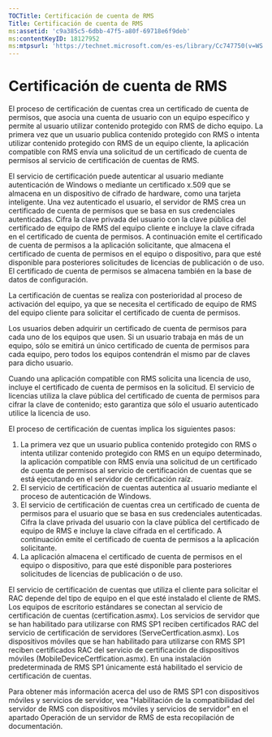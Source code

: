 ```yaml
---
TOCTitle: Certificación de cuenta de RMS
Title: Certificación de cuenta de RMS
ms:assetid: 'c9a385c5-6dbb-47f5-a80f-69718e6f9deb'
ms:contentKeyID: 18127952
ms:mtpsurl: 'https://technet.microsoft.com/es-es/library/Cc747750(v=WS.10)'
---
```


Certificación de cuenta de RMS
==============================

El proceso de certificación de cuentas crea un certificado de cuenta de permisos, que asocia una cuenta de usuario con un equipo específico y permite al usuario utilizar contenido protegido con RMS de dicho equipo. La primera vez que un usuario publica contenido protegido con RMS o intenta utilizar contenido protegido con RMS de un equipo cliente, la aplicación compatible con RMS envía una solicitud de un certificado de cuenta de permisos al servicio de certificación de cuentas de RMS.

El servicio de certificación puede autenticar al usuario mediante autenticación de Windows o mediante un certificado x.509 que se almacena en un dispositivo de cifrado de hardware, como una tarjeta inteligente. Una vez autenticado el usuario, el servidor de RMS crea un certificado de cuenta de permisos que se basa en sus credenciales autenticadas. Cifra la clave privada del usuario con la clave pública del certificado de equipo de RMS del equipo cliente e incluye la clave cifrada en el certificado de cuenta de permisos. A continuación emite el certificado de cuenta de permisos a la aplicación solicitante, que almacena el certificado de cuenta de permisos en el equipo o dispositivo, para que esté disponible para posteriores solicitudes de licencias de publicación o de uso. El certificado de cuenta de permisos se almacena también en la base de datos de configuración.

La certificación de cuentas se realiza con posterioridad al proceso de activación del equipo, ya que se necesita el certificado de equipo de RMS del equipo cliente para solicitar el certificado de cuenta de permisos.

Los usuarios deben adquirir un certificado de cuenta de permisos para cada uno de los equipos que usen. Si un usuario trabaja en más de un equipo, sólo se emitirá un único certificado de cuenta de permisos para cada equipo, pero todos los equipos contendrán el mismo par de claves para dicho usuario.

Cuando una aplicación compatible con RMS solicita una licencia de uso, incluye el certificado de cuenta de permisos en la solicitud. El servicio de licencias utiliza la clave pública del certificado de cuenta de permisos para cifrar la clave de contenido; esto garantiza que sólo el usuario autenticado utilice la licencia de uso.

El proceso de certificación de cuentas implica los siguientes pasos:

1.  La primera vez que un usuario publica contenido protegido con RMS o intenta utilizar contenido protegido con RMS en un equipo determinado, la aplicación compatible con RMS envía una solicitud de un certificado de cuenta de permisos al servicio de certificación de cuentas que se está ejecutando en el servidor de certificación raíz.
2.  El servicio de certificación de cuentas autentica al usuario mediante el proceso de autenticación de Windows.
3.  El servicio de certificación de cuentas crea un certificado de cuenta de permisos para el usuario que se basa en sus credenciales autenticadas. Cifra la clave privada del usuario con la clave pública del certificado de equipo de RMS e incluye la clave cifrada en el certificado. A continuación emite el certificado de cuenta de permisos a la aplicación solicitante.
4.  La aplicación almacena el certificado de cuenta de permisos en el equipo o dispositivo, para que esté disponible para posteriores solicitudes de licencias de publicación o de uso.

El servicio de certificación de cuentas que utiliza el cliente para solicitar el RAC depende del tipo de equipo en el que esté instalado el cliente de RMS. Los equipos de escritorio estándares se conectan al servicio de certificación de cuentas (certification.asmx). Los servicios de servidor que se han habilitado para utilizarse con RMS SP1 reciben certificados RAC del servicio de certificación de servidores (ServeCertfication.asmx). Los dispositivos móviles que se han habilitado para utilizarse con RMS SP1 reciben certificados RAC del servicio de certificación de dispositivos móviles (MobileDeviceCertfication.asmx). En una instalación predeterminada de RMS SP1 únicamente está habilitado el servicio de certificación de cuentas.

Para obtener más información acerca del uso de RMS SP1 con dispositivos móviles y servicios de servidor, vea "Habilitación de la compatibilidad del servidor de RMS con dispositivos móviles y servicios de servidor" en el apartado Operación de un servidor de RMS de esta recopilación de documentación.
